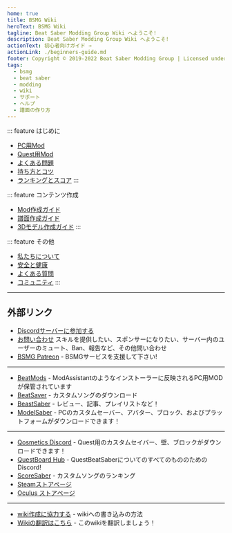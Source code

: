 ```yaml
---
home: true
title: BSMG Wiki
heroText: BSMG Wiki
tagline: Beat Saber Modding Group Wiki へようこそ!
description: Beat Saber Modding Group Wiki へようこそ!
actionText: 初心者向けガイド →
actionLink: ./beginners-guide.md
footer: Copyright © 2019-2022 Beat Saber Modding Group | Licensed under CC BY-NC-SA 4.0
tags:
  - bsmg
  - beat saber
  - modding
  - wiki
  - サポート
  - ヘルプ
  - 譜面の作り方
---
```


<!-- markdownlint-disable MD033 -->
<div class='features'>

::: feature はじめに

* [PC用Mod](./pc-modding.md)
* [Quest用Mod](./quest-modding.md)
* [よくある問題](./support/)
* [持ち方とコツ](./grips-and-tricks.md)
* [ランキングとスコア](./ranking-guide.md)
:::

::: feature コンテンツ作成

* [Mod作成ガイド](./modding/)
* [譜面作成ガイド](./mapping/)
* [3Dモデル作成ガイド](./models/)
:::

::: feature その他

* [私たちについて](./about/)
* [安全と健康](./health-and-safety.md)
* [よくある質問](./faq/)
* [コミュニティ](./communities/)
:::

</div>
<!-- markdownlint-enable MD033 -->

---

## 外部リンク

* [Discordサーバーに参加する](https://discord.gg/beatsabermods)
* [お問い合わせ](https://bsmg.dev/contact) スキルを提供したい、スポンサーになりたい、サーバー内のユーザーのミュート、Ban、報告など、その他問い合わせ
* [BSMG Patreon](https://www.patreon.com/beatsabermods) - BSMGサービスを支援して下さい!

---

* [BeatMods](https://beatmods.com) - ModAssistantのようなインストーラーに反映されるPC用MODが保管されています
* [BeatSaver](https://beatsaver.com/) - カスタムソングのダウンロード
* [BeastSaber](https://bsaber.com/) - レビュー、記事、プレイリストなど！
* [ModelSaber](https://modelsaber.com/) - PCのカスタムセーバー、アバター、ブロック、およびプラットフォームがダウンロードできます！

---

* [Qosmetics Discord](https://discord.gg/qosmetics) - Quest用のカスタムセイバー、壁、ブロックがダウンロードできます！
* [QuestBoard Hub](https://discord.gg/d6DyW9v) - QuestBeatSaberについてのすべてのもののためのDiscord!
* [ScoreSaber](https://scoresaber.com/) - カスタムソングのランキング
* [Steamストアページ](https://store.steampowered.com/app/620980/Beat_Saber/)
* [Oculus ストアページ](https://www.oculus.com/experiences/rift/1304877726278670/)

---

* [wiki作成に協力する](https://docs.google.com/document/d/1r6IP6l3uo8rc__GxfLkpaToxheeXotdYaKEj3oWB2js/edit?usp=sharing) - wikiへの書き込みの方法
* [Wikiの翻訳はこちら](https://forms.gle/e3BqA3poMjESARe76) - このwikiを翻訳しましょう！
